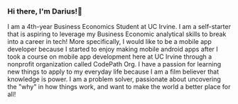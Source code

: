 ### Hi there, I'm Darius!👋

<!--
**DariusGarcia/DariusGarcia** is a ✨ _special_ ✨ repository because its `README.md` (this file) appears on your GitHub profile.

Here are some ideas to get you started:

- 🔭 I’m currently working on ...
- 🌱 I’m currently learning ...
- 👯 I’m looking to collaborate on ...
- 🤔 I’m looking for help with ...
- 💬 Ask me about ...
- 📫 How to reach me: ...
- 😄 Pronouns: ...
- ⚡ Fun fact: ...
-->
 
I am a 4th-year Business Economics Student at UC Irvine. I am a self-starter that is aspiring to leverage my Business Economic analytical skills to break into a career in tech! More specifically, I would like to be a mobile app developer because I started to enjoy making mobile android apps after I took a course on mobile app development here at UC Irvine through a nonprofit organization called CodePath Org. I have a passion for learning new things to apply to my everyday life because I am a film believer that knowledge is power. I am a problem solver, passionate about uncovering the "why" in how things work, and want to make the world a better place for all!
